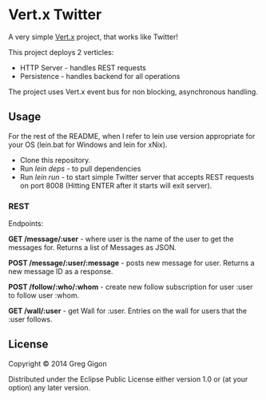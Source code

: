# Vert.x Twitter

A very simple [Vert.x](http://vertx.io/) project, that works like Twitter!

This project deploys 2 verticles:

* HTTP Server - handles REST requests
* Persistence - handles backend for all operations

The project uses Vert.x event bus for non blocking, asynchronous handling.


## Usage

For the rest of the README, when I refer to lein use version appropriate for your OS (lein.bat for Windows and lein for xNix).

* Clone this repository.
* Run _lein deps_ - to pull dependencies
* Run _lein run_ - to start simple Twitter server that accepts REST requests on port 8008 (Hitting ENTER after it starts will exit server).


### REST

Endpoints:

**GET  /message/:user** - where user is the name of the user to get the messages for. Returns a list of Messages as JSON.

**POST /message/:user/:message** - posts new message for user. Returns a new message ID as a response.

**POST /follow/:who/:whom** - create new follow subscription for user :user to follow user :whom.

**GET /wall/:user** - get Wall for :user. Entries on the wall for users that the :user follows.



## License

Copyright © 2014 Greg Gigon

Distributed under the Eclipse Public License either version 1.0 or (at
your option) any later version.
